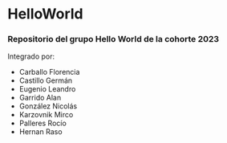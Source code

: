 # HelloWorld
### Repositorio del grupo Hello World de la cohorte 2023
Integrado por:
- Carballo Florencia
- Castillo Germán
- Eugenio Leandro
- Garrido Alan
- González Nicolás
- Karzovnik Mirco
- Palleres Rocío
- Hernan Raso
